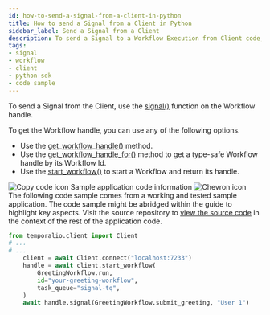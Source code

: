 ```yaml
---
id: how-to-send-a-signal-from-a-client-in-python
title: How to send a Signal from a Client in Python
sidebar_label: Send a Signal from a Client
description: To send a Signal to a Workflow Execution from Client code, use the signal() method on the Workflow handle.
tags:
- signal
- workflow
- client
- python sdk
- code sample
---
```


<!-- DO NOT EDIT THIS FILE DIRECTLY.
THIS FILE IS GENERATED from https://github.com/temporalio/documentation-samples-python/blob/main/signal_your_workflow/signal_dacx.py. -->

To send a Signal from the Client, use the [signal()](https://python.temporal.io/temporalio.client.WorkflowHandle.html#signal) function on the Workflow handle.

To get the Workflow handle, you can use any of the following options.

- Use the [get_workflow_handle()](https://python.temporal.io/temporalio.client.Client.html#get_workflow_handle) method.
- Use the [get_workflow_handle_for()](https://python.temporal.io/temporalio.client.Client.html#get_workflow_handle_for) method to get a type-safe Workflow handle by its Workflow Id.
- Use the [start_workflow()](https://python.temporal.io/temporalio.client.Client.html#start_workflow) to start a Workflow and return its handle.

<div class="copycode-notice-container"><div class="copycode-notice"><img data-style="copycode-icon" src="/icons/copycode.png" alt="Copy code icon" /> Sample application code information <img id="i-id1679967526" data-event="clickable-copycode-info" data-style="chevron-icon" src="/icons/chevron.png" alt="Chevron icon" /></div><div id="copycode-info-id1679967526" class="copycode-info">The following code sample comes from a working and tested sample application. The code sample might be abridged within the guide to highlight key aspects. Visit the source repository to <a href="https://github.com/temporalio/documentation-samples-python/blob/main/signal_your_workflow/signal_dacx.py">view the source code</a> in the context of the rest of the application code.</div></div>

```python
from temporalio.client import Client
# ...
# ...
    client = await Client.connect("localhost:7233")
    handle = await client.start_workflow(
        GreetingWorkflow.run,
        id="your-greeting-workflow",
        task_queue="signal-tq",
    )
    await handle.signal(GreetingWorkflow.submit_greeting, "User 1")
```
